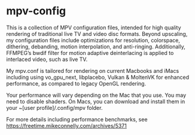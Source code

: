# mpv-config

This is a collection of MPV configuration files, intended for high quality rendering of traditional live TV and video disc formats. Beyond upscaling, my configuration files include optimizations for resolution, colorspace, dithering, debanding, motion interpolation, and anti-ringing. Additionally, FFMPEG’s bwdif filter for motion adaptive deinterlacing is applied to interlaced video, such as live TV.

My mpv.conf is tailored for rendering on current Macbooks and iMacs including using vo_gpu_next, libplacebo, Vulkan & MoltenVK for enhanced performance, as compared to legacy OpenGL rendering.

Your performance will vary depending on the Mac that you use. You may need to disable shaders. On Macs, you can download and install them in your ~[user profile]/.config/mpv folder.

For more details including performance benchmarks, see https://freetime.mikeconnelly.com/archives/5371

